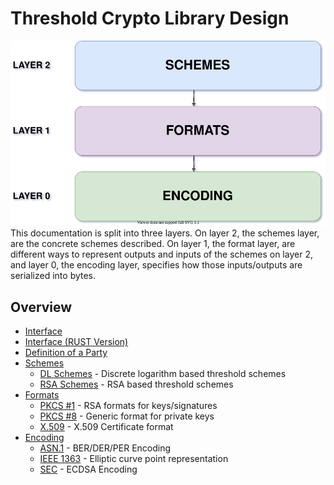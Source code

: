# Threshold Crypto Library Design
![](./img/overview.svg) <br>
This documentation is split into three layers. On layer 2, the schemes layer, are the concrete schemes described. On layer 1, the format layer, are different ways to represent outputs and inputs of the schemes on layer 2, and layer 0, the encoding layer, specifies how those inputs/outputs are serialized into bytes.
## **Overview**
- [Interface](https://gitlab.inf.unibe.ch/crypto/2021.cosmoscrypto/-/blob/master/design/interface.md)
- [Interface (RUST Version)](https://gitlab.inf.unibe.ch/crypto/2021.cosmoscrypto/-/blob/master/design/interface_rust.md)
- [Definition of a Party](https://gitlab.inf.unibe.ch/crypto/2021.cosmoscrypto/-/blob/master/design/party.md)
- [Schemes](https://gitlab.inf.unibe.ch/crypto/2021.cosmoscrypto/-/blob/master/design/schemes/)
    - [DL Schemes](https://gitlab.inf.unibe.ch/crypto/2021.cosmoscrypto/-/blob/master/design/schemes/dl_schemes.md) - Discrete logarithm based threshold schemes
    - [RSA Schemes](https://gitlab.inf.unibe.ch/crypto/2021.cosmoscrypto/-/blob/master/design/schemes/rsa_schemes.md) - RSA based threshold schemes
- [Formats](https://gitlab.inf.unibe.ch/crypto/2021.cosmoscrypto/-/blob/master/design/formats/)
    - [PKCS #1](https://gitlab.inf.unibe.ch/crypto/2021.cosmoscrypto/-/blob/master/design/formats/pkcs1.md) - RSA formats for keys/signatures
    - [PKCS #8](https://gitlab.inf.unibe.ch/crypto/2021.cosmoscrypto/-/blob/master/design/formats/pkcs8.md) - Generic format for private keys
    - [X.509](https://gitlab.inf.unibe.ch/crypto/2021.cosmoscrypto/-/blob/master/design/formats/X.509.md) - X.509 Certificate format
- [Encoding](https://gitlab.inf.unibe.ch/crypto/2021.cosmoscrypto/-/blob/master/design/encoding/)
    - [ASN.1](https://gitlab.inf.unibe.ch/crypto/2021.cosmoscrypto/-/blob/master/design/encoding/asn1.md) - BER/DER/PER Encoding 
    - [IEEE 1363](https://gitlab.inf.unibe.ch/crypto/2021.cosmoscrypto/-/blob/master/design/encoding/ieee1363.md) - Elliptic curve point representation
    - [SEC](https://gitlab.inf.unibe.ch/crypto/2021.cosmoscrypto/-/blob/master/design/encoding/sec.md) - ECDSA Encoding
